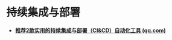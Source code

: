 # 持续集成与部署

- **[推荐2款实用的持续集成与部署（CI&CD）自动化工具 (qq.com)](https://mp.weixin.qq.com/s?__biz=MzIxMTUzNzM5Ng==&mid=2247504376&idx=1&sn=7a0fc5fbea2f5e4b6144947d6de837ca&chksm=9634443876885de36c91193af1b368ac6d4c8e61ee3e169ea4a3f46c25945f2f6efccae63bbb&scene=126&sessionid=1724562956#rd)**